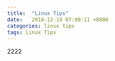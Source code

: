 ```yaml
---
title:  "Linux Tips"
date:   2018-12-19 07:08:11 +0800
categories: linux tips
tags: Linux Tips
---
```

2222
